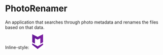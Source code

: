 # PhotoRenamer
An application that searches through photo metadata and renames the files based on that data.

Inline-style: 
![alt text](https://github.com/adam-p/markdown-here/raw/master/src/common/images/icon48.png "Logo Title Text 1")
